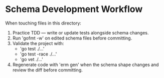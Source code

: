 # Schema Development Workflow

When touching files in this directory:

1. Practice TDD — write or update tests alongside schema changes.
2. Run 'gofmt -w' on edited schema files before committing.
3. Validate the project with:
   - 'go test ./...'
   - 'go test -race ./...'
   - 'go vet ./...'
4. Regenerate code with 'erm gen' when the schema shape changes and review the diff before committing.
